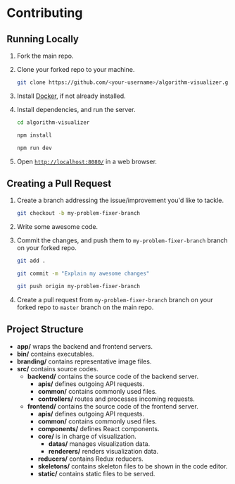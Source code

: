 # Contributing

## Running Locally

1. Fork the main repo.

2. Clone your forked repo to your machine.

    ```bash
    git clone https://github.com/<your-username>/algorithm-visualizer.git    
    ```

3. Install [Docker](https://docs.docker.com/install/), if not already installed.

4. Install dependencies, and run the server.

    ```bash
    cd algorithm-visualizer

    npm install
    
    npm run dev
    ```
    
5. Open [`http://localhost:8080/`](http://localhost:8080/) in a web browser.

## Creating a Pull Request
  
1. Create a branch addressing the issue/improvement you'd like to tackle.

    ```bash
    git checkout -b my-problem-fixer-branch
    ```

2. Write some awesome code.

3. Commit the changes, and push them to `my-problem-fixer-branch` branch on your forked repo.

    ```bash
    git add .
    
    git commit -m "Explain my awesome changes"

    git push origin my-problem-fixer-branch
    ```

4. Create a pull request from `my-problem-fixer-branch` branch on your forked repo to `master` branch on the main repo.

## Project Structure

- **app/** wraps the backend and frontend servers.
- **bin/** contains executables.
- **branding/** contains representative image files.
- **src/** contains source codes.
    - **backend/** contains the source code of the backend server.
        - **apis/** defines outgoing API requests.
        - **common/** contains commonly used files.
        - **controllers/** routes and processes incoming requests.
    - **frontend/** contains the source code of the frontend server.
        - **apis/** defines outgoing API requests.
        - **common/** contains commonly used files.
        - **components/** defines React components.
        - **core/** is in charge of visualization.
            - **datas/** manages visualization data.
            - **renderers/** renders visualization data.
        - **reducers/** contains Redux reducers.
        - **skeletons/** contains skeleton files to be shown in the code editor.
        - **static/** contains static files to be served.
